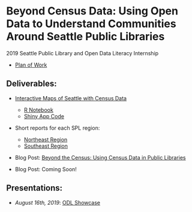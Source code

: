 # Beyond Census Data: Using Open Data to Understand Communities Around Seattle Public Libraries
2019 Seattle Public Library and Open Data Literacy Internship

- [Plan of Work](https://github.com/OpenDataLiteracy/SPL-KO/blob/master/PlanofWork.md)

## Deliverables:
- [Interactive Maps of Seattle with Census Data](https://kostler.shinyapps.io/SPL-Seattle-Census-Data/)
  - [R Notebook](https://github.com/OpenDataLiteracy/SPL-KO/blob/master/code/mapping_census.Rmd)
  - [Shiny App Code](https://github.com/OpenDataLiteracy/SPL-KO/tree/master/code/shiny-app)
- Short reports for each SPL region:
  - [Northeast Region](https://github.com/OpenDataLiteracy/SPL-KO/blob/master/reports/report_ne.pdf)
  - [Southeast Region](https://github.com/OpenDataLiteracy/SPL-KO/blob/master/reports/report_se.pdf)

- Blog Post: [Beyond the Census: Using Census Data in Public Libraries](https://medium.com/open-data-literacy/beyond-the-census-using-census-data-in-public-libraries-333e2643fd21)

- Blog Post: Coming Soon!

## Presentations:
- *August 16th, 2019*: [ODL Showcase](https://github.com/OpenDataLiteracy/SPL-KO/blob/master/presentations/ODL_showcasepres.pdf)
